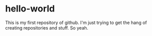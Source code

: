 # hello-world
This is my first repository of github. I'm just trying to get the hang of creating repositories and stuff. So yeah.
